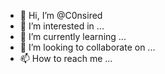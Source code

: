 - 👋 Hi, I’m @C0nsired
- 👀 I’m interested in ...
- 🌱 I’m currently learning ...
- 💞️ I’m looking to collaborate on ...
- 📫 How to reach me ...

<!---
C0nsired/C0nsired is a ✨ special ✨ repository because its `README.md` (this file) appears on your GitHub profile.
You can click the Preview link to take a look at your changes.
--->
